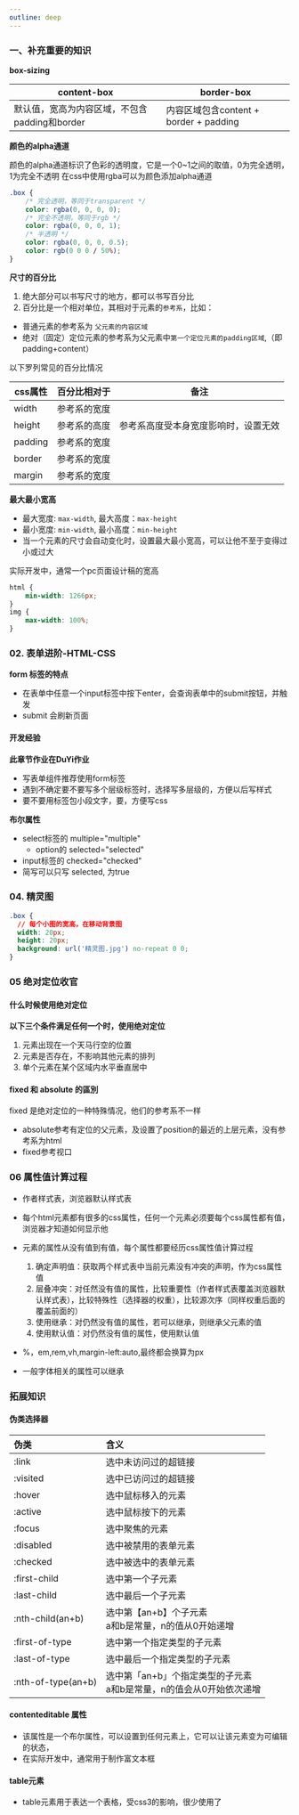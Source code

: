 ```yaml
---
outline: deep
---
```


### 一、补充重要的知识

**box-sizing**

| content-box                   | border-box                       |
|-------------------------------|----------------------------------|
| 默认值，宽高为内容区域，不包含padding和border | 内容区域包含content + border + padding |

**颜色的alpha通道**

颜色的alpha通道标识了色彩的透明度，它是一个0~1之间的取值，0为完全透明，1为完全不透明
在css中使用rgba可以为颜色添加alpha通道

````css
.box {
    /* 完全透明，等同于transparent */
    color: rgba(0, 0, 0, 0);
    /* 完全不透明，等同于rgb */
    color: rgba(0, 0, 0, 1);
    /* 半透明 */
    color: rgba(0, 0, 0, 0.5);
    color: rgb(0 0 0 / 50%);
}
````

**尺寸的百分比**

1. 绝大部分可以书写尺寸的地方，都可以书写百分比
2. 百分比是一个相对单位，其相对于元素的`参考系`，比如：

- 普通元素的参考系为 `父元素的内容区域`
- 绝对（固定）定位元素的参考系为父元素中`第一个定位元素的padding区域`,（即padding+content）

以下罗列常见的百分比情况

| css属性   | 百分比相对于 | 备注                 |
|---------|--------|--------------------|
| width   | 参考系的宽度 |                    |
| height  | 参考系的高度 | 参考系高度受本身宽度影响时，设置无效 |
| padding | 参考系的宽度 |                    |
| border  | 参考系的宽度 |                    |
| margin  | 参考系的宽度 |                    |

**最大最小宽高**
- 最大宽度: `max-width`, 最大高度：`max-height`
- 最小宽度: `min-width`, 最小高度：`min-height`
- 当一个元素的尺寸会自动变化时，设置最大最小宽高，可以让他不至于变得过小或过大

实际开发中，通常一个pc页面设计稿的宽高
````css
html {
    min-width: 1266px;
}
img {
    max-width: 100%;
}
````

### 02. 表单进阶-HTML-CSS 

**form 标签的特点**
- 在表单中任意一个input标签中按下enter，会查询表单中的submit按钮，并触发
- submit 会刷新页面

#### 开发经验
**此章节作业在DuYi作业**

- 写表单组件推荐使用form标签
- 遇到不确定要不要写多个层级标签时，选择写多层级的，方便以后写样式
- 要不要用标签包小段文字，要，方便写css

**布尔属性**
- select标签的 multiple="multiple" 
  - option的 selected="selected"
- input标签的 checked="checked"
- 简写可以只写 selected, 为true

### 04. 精灵图
````css
.box {
  // 每个小图的宽高，在移动背景图
  width: 20px;
  height: 20px;
  background: url('精灵图.jpg') no-repeat 0 0;
}
````

### 05 绝对定位收官
#### 什么时候使用绝对定位
**以下三个条件满足任何一个时，使用绝对定位**
1. 元素出现在一个天马行空的位置
2. 元素是否存在，不影响其他元素的排列
3. 单个元素在某个区域内水平垂直居中

#### fixed 和 absolute 的區別
fixed 是绝对定位的一种特殊情况，他们的参考系不一样
- absolute参考有定位的父元素，及设置了position的最近的上层元素，没有参考系为html
- fixed参考视口

### 06 属性值计算过程
- 作者样式表，浏览器默认样式表
- 每个html元素都有很多的css属性，任何一个元素必须要每个css属性都有值，浏览器才知道如何显示他

- 元素的属性从没有值到有值，每个属性都要经历css属性值计算过程
  1. 确定声明值：获取两个样式表中当前元素没有冲突的声明，作为css属性值
  2. 层叠冲突：对任然没有值的属性，比较重要性（作者样式表覆盖浏览器默认样式表），比较特殊性（选择器的权重），比较源次序（同样权重后面的覆盖前面的）
  3. 使用继承：对仍然没有值的属性，若可以继承，则继承父元素的值
  4. 使用默认值：对仍然没有值的属性，使用默认值
- %，em,rem,vh,margin-left:auto,最终都会换算为px

- 一般字体相关的属性可以继承
### 拓展知识
#### 伪类选择器

| 伪类                 | 含义                                          |
|:-------------------|:--------------------------------------------|
| :link              | 选中未访问过的超链接                                  |
| :visited           | 选中已访问过的超链接                                  |
| :hover             | 选中鼠标移入的元素                                   |
| :active            | 选中鼠标按下的元素                                   |
| :focus             | 选中聚焦的元素                                     |
| :disabled          | 选中被禁用的表单元素                                  |
| :checked           | 选中被选中的表单元素                                  |
| :first-child       | 选中第一个子元素                                    |
| :last-child        | 选中最后一个子元素                                   |
| :nth-child(an+b)   | 选中第【an+b】个子元素<br/> a和b是常量，n的值从0开始递增         |
| :first-of-type     | 选中第一个指定类型的子元素                               |
| :last-of-type      | 选中最后一个指定类型的子元素                              |
| :nth-of-type(an+b) | 选中第「an+b」个指定类型的子元素 <br/>a和b是常量，n的值会从0开始依次递增 |

#### contenteditable 属性
- 该属性是一个布尔属性，可以设置到任何元素上，它可以让该元素变为可编辑的状态，
- 在实际开发中，通常用于制作富文本框

#### table元素
- table元素用于表达一个表格，受css3的影响，很少使用了